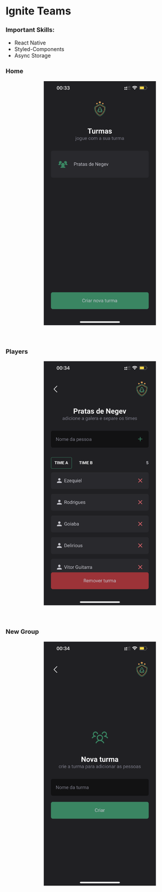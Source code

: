 # Ignite Teams

### Important Skills:
<ul>
  <li>React Native</li>
  <li>Styled-Components</li>
  <li>Async Storage</li>
</ul>

### Home

<div 
    style="
        display: flex; 
        align-items: center; 
        justify-content: center;
        margin: 10px 0 60px 0;
    "
>
  <img style="max-height: 650px;" src="./github/home.png" />
</div>

### Players

<div 
    style="
        display: flex; 
        align-items: center; 
        justify-content: center;
        margin: 10px 0 60px 0;
    "
>
  <img style="max-height: 650px;" src="./github/players.png" />
</div>

### New Group

<div 
    style="
        display: flex; 
        align-items: center; 
        justify-content: center;
        margin: 10px 0 60px 0;
    "
>
  <img style="max-height: 650px;" src="./github/new-group.png" />
</div>